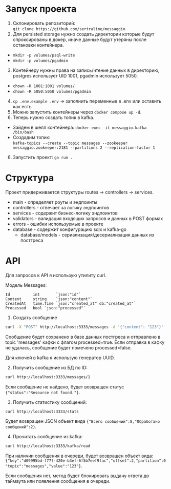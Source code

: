 # Запуск проекта
1. Склонировать репозиторий:  
`git clone https://github.com/sertraline/messaggio`
2. Для persisted storage нужно создать директории которые будут спроксированы в докер, иначе данные будут утеряны после остановки контейнера.
  * `mkdir -p volumes/psql-write`
  * `mkdir -p volumes/pgadmin`
3. Контейнеру нужны права на запись/чтение данных в директорию, postgres использует UID 1001, pgadmin использует 5050.  
  * `chown -R 1001:1001 volumes/`
  * `chown -R 5050:5050 volumes/pgadmin`
4. `cp .env.example .env` -> заполнить переменные в .env или оставить как есть
5. Можно запустить контейнеры через `docker compose up -d`.
6. Теперь нужно создать топик в kafka.  
  * Зайдем в шелл контейнера: `docker exec -it messaggio.kafka /bin/bash`  
  * Создадим топик:  
  `kafka-topics --create --topic messages --zookeeper messaggio.zookeeper:2181 --partitions 2 --replication-factor 1`
6. Запустить проект: `go run .`


# Структура
Проект придерживается структуры routes -> controllers -> services.  

* main - определяет роуты и эндпоинты  
* controllers - отвечает за логику эндпоинтов  
* services - содержит бизнес-логику эндпоинтов  
* validators - валидация входящих запросов и данных в POST формах  
* errors - ошибки используемые в проекте  
* database - содержит конфигурацию sqlx и kafka-go  
  * database/models - сериализация/десериализация данных из постгреса


# API
Для запросов к API я использую утилиту curl.

Модель Messages:
```
Id        	int       `json:"id"`
Content		string    `json:"content"`
CreatedAt 	time.Time `json:"created_at" db:"created_at"`
Processed 	bool `json:"processed"`
```

1. Создать сообщение  
```bash
curl -X "POST" http://localhost:3333/messages -d '{"content": "123"}'
```  

Сообщение будет сохранено в базе данных постгреса и отправлено в topic 'messages' кафки с флагом processed=true. Если отправка в кафку не удалась, сообщение будет помечено processed=false.  

Для ключей в kafka я использую генератор UUID.

2. Получить сообщение из БД по ID:  
```bash
curl http://localhost:3333/messages/1
```  

Если сообщение не найдено, будет возвращен статус `{"status":"Resource not found."}`.  

3. Получить статистику сообщений:
```bash
curl http://localhost:3333/stats  
```  

Будет возвращен JSON объект вида `{"Всего сообщений":8,"Обработано сообщений":2}`.   

4. Прочитать сообщение из kafka:  
```bash
curl http://localhost:3333/kafka/read
```  

При наличии сообщения в очереди, будет возвращен объект вида:  
`{"key":"d09995bd-f77f-420e-b3ef-6f5b7eef9fac","offset":2,"partition":0 "topic":"messages","value":"123"}`.  

Если сообщения нет, метод будет блокировать выдачу ответа до таймаута или появления сообщения в очереди.
